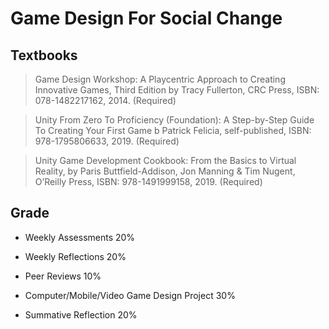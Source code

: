 # Game Design For Social Change

## Textbooks

> Game Design Workshop: A Playcentric Approach to Creating Innovative Games, Third Edition by Tracy Fullerton, CRC Press, ISBN: 078-1482217162, 2014. (Required)

> Unity From Zero To Proficiency (Foundation): A Step-by-Step Guide To Creating Your First Game b Patrick Felicia, self-published, ISBN: 978-1795806633, 2019. (Required)

> Unity Game Development Cookbook: From the Basics to Virtual Reality, by Paris Buttfield-Addison, Jon Manning & Tim Nugent, O’Reilly Press, ISBN: 978-1491999158, 2019. (Required)


## Grade

+ Weekly Assessments 20% 

+ Weekly Reflections 20% 

+ Peer Reviews 10% 

+ Computer/Mobile/Video Game Design Project 30%

+ Summative Reflection 20%
